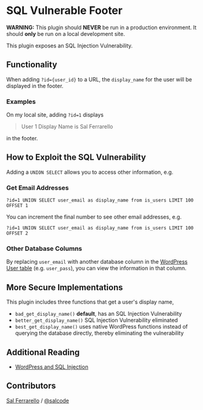 # SQL Vulnerable Footer

**WARNING:** This plugin should **NEVER** be run in a production environment. It should **only** be run on a local development site.

This plugin exposes an SQL Injection Vulnerability.

## Functionality

When adding `?id={user_id}` to a URL, the `display_name` for the user will be
displayed in the footer.

### Examples

On my local site, adding `?id=1` displays

> User 1 Display Name is Sal Ferrarello

in the footer.

## How to Exploit the SQL Vulnerability

Adding a `UNION SELECT` allows you to access other information, e.g.

### Get Email Addresses

```
?id=1 UNION SELECT user_email as display_name from is_users LIMIT 100 OFFSET 1
```

You can increment the final number to see other email addresses, e.g.

```
?id=1 UNION SELECT user_email as display_name from is_users LIMIT 100 OFFSET 2
```

### Other Database Columns

By replacing `user_email` with another database column in the [WordPress User
table](https://codex.wordpress.org/Database_Description#Table:_wp_users)
(e.g. `user_pass`), you can view the information in that column.

## More Secure Implementations

This plugin includes three functions that get a user's display name,

- `bad_get_display_name()` **default**, has an SQL Injection Vulnerability
- `better_get_display_name()` SQL Injection Vulnerability eliminated
- `best_get_display_name()` uses native WordPress functions instead of querying the database directly, thereby eliminating the vulnerability

## Additional Reading

- [WordPress and SQL Injection](https://salferrarello.com/wordpress-and-sql-injection)

## Contributors

[Sal Ferrarello](https://salferrarello.com/) / [@salcode](https://twitter.com/salcode)
